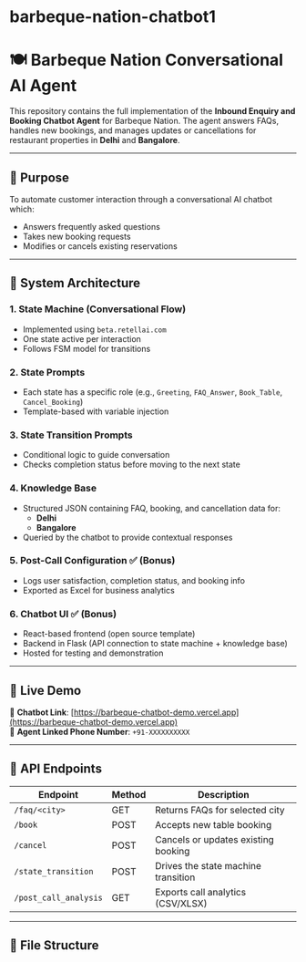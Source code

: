 # barbeque-nation-chatbot1
# 🍽️ Barbeque Nation Conversational AI Agent

This repository contains the full implementation of the **Inbound Enquiry and Booking Chatbot Agent** for Barbeque Nation. The agent answers FAQs, handles new bookings, and manages updates or cancellations for restaurant properties in **Delhi** and **Bangalore**.

---

## 🧠 Purpose

To automate customer interaction through a conversational AI chatbot which:
- Answers frequently asked questions
- Takes new booking requests
- Modifies or cancels existing reservations

---

## 🧱 System Architecture

### 1. **State Machine (Conversational Flow)**
- Implemented using `beta.retellai.com`
- One state active per interaction
- Follows FSM model for transitions

### 2. **State Prompts**
- Each state has a specific role (e.g., `Greeting`, `FAQ_Answer`, `Book_Table`, `Cancel_Booking`)
- Template-based with variable injection

### 3. **State Transition Prompts**
- Conditional logic to guide conversation
- Checks completion status before moving to the next state

### 4. **Knowledge Base**
- Structured JSON containing FAQ, booking, and cancellation data for:
  - **Delhi**
  - **Bangalore**
- Queried by the chatbot to provide contextual responses

### 5. **Post-Call Configuration** ✅ (Bonus)
- Logs user satisfaction, completion status, and booking info
- Exported as Excel for business analytics

### 6. **Chatbot UI** ✅ (Bonus)
- React-based frontend (open source template)
- Backend in Flask (API connection to state machine + knowledge base)
- Hosted for testing and demonstration

---

## 🚀 Live Demo

🔗 **Chatbot Link**: [https://barbeque-chatbot-demo.vercel.app](https://barbeque-chatbot-demo.vercel.app)  
📱 **Agent Linked Phone Number**: `+91-XXXXXXXXXX`

---

## 🔌 API Endpoints

| Endpoint | Method | Description |
|----------|--------|-------------|
| `/faq/<city>` | GET | Returns FAQs for selected city |
| `/book` | POST | Accepts new table booking |
| `/cancel` | POST | Cancels or updates existing booking |
| `/state_transition` | POST | Drives the state machine transition |
| `/post_call_analysis` | GET | Exports call analytics (CSV/XLSX) |

---

## 📁 File Structure


